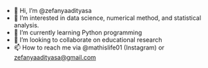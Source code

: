 - 👋 Hi, I’m @zefanyaadityasa
- 👀 I’m interested in data science, numerical method, and statistical analysis. 
- 🌱 I’m currently learning Python programming
- 💞️ I’m looking to collaborate on educational research
- 📫 How to reach me via @mathislife01 (Instagram) or zefanyaadityasa@gmail.com 

<!---
zefanyaadityasa/zefanyaadityasa is a ✨ special ✨ repository because its `README.md` (this file) appears on your GitHub profile.
You can click the Preview link to take a look at your changes.
--->
